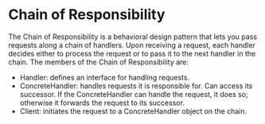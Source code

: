 # Chain of Responsibility
The Chain of Responsibility is a behavioral design pattern that lets you pass requests along a chain of handlers. Upon receiving a request, each handler decides either to process the request or to pass it to the next handler in the chain.
The members of the Chain of Responsibility are:
- Handler: defines an interface for handling requests.
- ConcreteHandler: handles requests it is responsible for. Can access its successor. If the ConcreteHandler can handle the request, it does so; otherwise it forwards the request to its successor.
- Client: initiates the request to a ConcreteHandler object on the chain.

